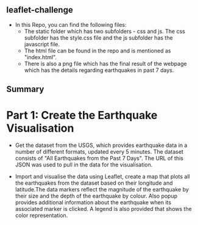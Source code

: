 ## leaflet-challenge

* In this Repo, you can find the following files:
    * The static folder which has two subfolders - css and js. The css subfolder has the style.css file and the js subfolder has the javascript file.
    * The html file can be found in the repo and is mentioned as "index.html".
    * There is also a png file which has the final result of the webpage which has the details regarding earthquakes in past 7 days.


## Summary
# Part 1: Create the Earthquake Visualisation

* Get the dataset from the USGS, which provides earthquake data in a number of different formats, updated every 5 minutes. The dataset consists of "All Earthquakes from the Past 7 Days". The URL of this JSON was used to pull in the data for the visualisation. 

* Import and visualise the data using Leaflet, create a map that plots all the earthquakes from the dataset based on their longitude and latitude.The data markers reflect the magnitude of the earthquake by their size and the depth of the earthquake by colour. Also popup provides additional information about the earthquake when its associated marker is clicked. A legend is also provided that shows the color representation.


